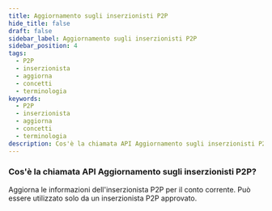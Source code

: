 ```yaml
---
title: Aggiornamento sugli inserzionisti P2P
hide_title: false
draft: false
sidebar_label: Aggiornamento sugli inserzionisti P2P
sidebar_position: 4
tags:
  - P2P
  - inserzionista
  - aggiorna
  - concetti
  - terminologia
keywords:
  - P2P
  - inserzionista
  - aggiorna
  - concetti
  - terminologia
description: Cos'è la chiamata API Aggiornamento sugli inserzionisti P2P?
---
```


### Cos'è la chiamata API Aggiornamento sugli inserzionisti P2P?

Aggiorna le informazioni dell'inserzionista P2P per il conto corrente. Può essere utilizzato solo da un inserzionista P2P approvato.
